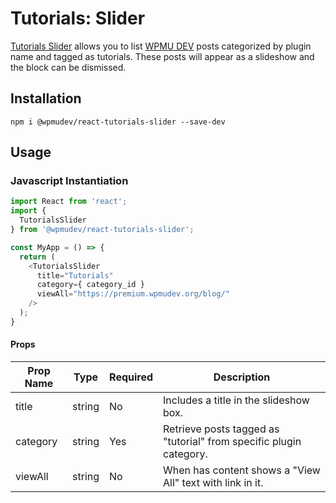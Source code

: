 # Tutorials: Slider
[Tutorials Slider](https://wpmudev.github.io/shared-ui-react/?path=/story/tutorials-slider--primary) allows you to list [WPMU DEV](https://premium.wpmudev.org/blog/) posts categorized by plugin name and tagged as tutorials. These posts will appear as a slideshow and the block can be dismissed.

## Installation
```
npm i @wpmudev/react-tutorials-slider --save-dev
```

## Usage

### Javascript Instantiation
```js
import React from 'react';
import {
  TutorialsSlider
} from '@wpmudev/react-tutorials-slider';

const MyApp = () => {
  return (
    <TutorialsSlider
      title="Tutorials"
	  category={ category_id }
	  viewAll="https://premium.wpmudev.org/blog/"
    />
  );
}
```

#### Props
Prop Name | Type | Required | Description
--- | --- | --- | ---
title | string | No | Includes a title in the slideshow box.
category | string | Yes | Retrieve posts tagged as "tutorial" from specific plugin category.
viewAll | string | No | When has content shows a "View All" text with link in it.
